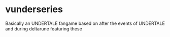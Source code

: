 # vunderseries
Basically an UNDERTALE fangame based on after the events of UNDERTALE and during deltarune featuring these

